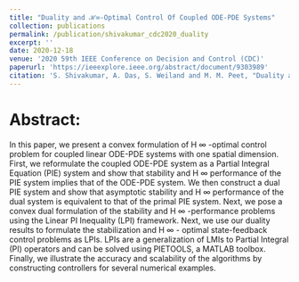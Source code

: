 ```yaml
---
title: "Duality and ℋ∞-Optimal Control Of Coupled ODE-PDE Systems"
collection: publications
permalink: /publication/shivakumar_cdc2020_duality
excerpt: ''
date: 2020-12-18
venue: '2020 59th IEEE Conference on Decision and Control (CDC)'
paperurl: 'https://ieeexplore.ieee.org/abstract/document/9303989'
citation: 'S. Shivakumar, A. Das, S. Weiland and M. M. Peet, "Duality and H∞-Optimal Control Of Coupled ODE-PDE Systems," 2020 59th IEEE Conference on Decision and Control (CDC), 2020, pp. 5689-5696, doi: 10.1109/CDC42340.2020.9303989.'
---
```



# Abstract:

In this paper, we present a convex formulation of H ∞ -optimal control problem for coupled linear ODE-PDE systems with one spatial dimension. First, we reformulate the coupled ODE-PDE system as a Partial Integral Equation (PIE) system and show that stability and H ∞ performance of the PIE system implies that of the ODE-PDE system. We then construct a dual PIE system and show that asymptotic stability and H ∞ performance of the dual system is equivalent to that of the primal PIE system. Next, we pose a convex dual formulation of the stability and H ∞ -performance problems using the Linear PI Inequality (LPI) framework. Next, we use our duality results to formulate the stabilization and H ∞ - optimal state-feedback control problems as LPIs. LPIs are a generalization of LMIs to Partial Integral (PI) operators and can be solved using PIETOOLS, a MATLAB toolbox. Finally, we illustrate the accuracy and scalability of the algorithms by constructing controllers for several numerical examples.